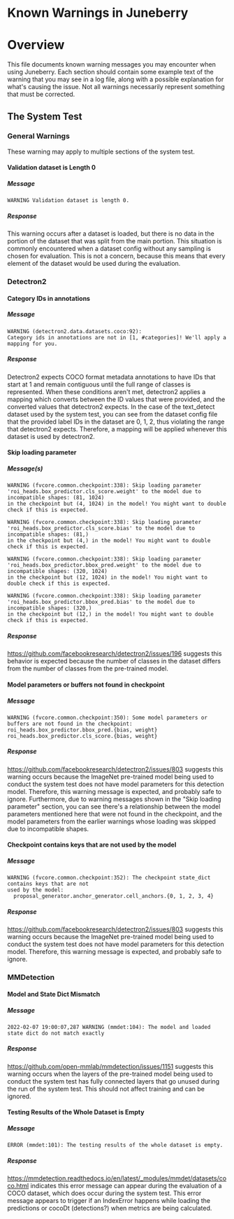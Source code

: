 Known Warnings in Juneberry
============

# Overview

This file documents known warning messages you may encounter when using Juneberry. Each section should 
contain some example text of the warning that you may see in a log file, along with a possible explanation 
for what's causing the issue. Not all warnings necessarily represent something that must be corrected.

## The System Test

### General Warnings

These warning may apply to multiple sections of the system test.

#### Validation dataset is Length 0

##### Message

```
WARNING Validation dataset is length 0.
```

##### Response

This warning occurs after a dataset is loaded, but there is no data in the portion of the dataset 
that was split from the main portion. This situation is commonly encountered when a dataset config 
without any sampling is chosen for evaluation. This is not a concern, because this means that every 
element of the dataset would be used during the evaluation.

### Detectron2

#### Category IDs in annotations

##### Message
```
WARNING (detectron2.data.datasets.coco:92): 
Category ids in annotations are not in [1, #categories]! We'll apply a mapping for you.
```

##### Response
Detectron2 expects COCO format metadata annotations to have IDs that start at 1 and remain 
contiguous until the full range of classes is represented. When these conditions aren't met, 
detectron2 applies a mapping which converts between the ID values that were provided, and the 
converted values that detectron2 expects. In the case of the text_detect dataset used by the 
system test, you can see from the dataset config file that the provided label IDs in the dataset 
are 0, 1, 2, thus violating the range that detectron2 expects. Therefore, a mapping will be applied 
whenever this dataset is used by detectron2.

#### Skip loading parameter

##### Message(s)
```
WARNING (fvcore.common.checkpoint:338): Skip loading parameter 
'roi_heads.box_predictor.cls_score.weight' to the model due to incompatible shapes: (81, 1024) 
in the checkpoint but (4, 1024) in the model! You might want to double check if this is expected.

WARNING (fvcore.common.checkpoint:338): Skip loading parameter 
'roi_heads.box_predictor.cls_score.bias' to the model due to incompatible shapes: (81,) 
in the checkpoint but (4,) in the model! You might want to double check if this is expected.

WARNING (fvcore.common.checkpoint:338): Skip loading parameter 
'roi_heads.box_predictor.bbox_pred.weight' to the model due to incompatible shapes: (320, 1024) 
in the checkpoint but (12, 1024) in the model! You might want to double check if this is expected.

WARNING (fvcore.common.checkpoint:338): Skip loading parameter 
'roi_heads.box_predictor.bbox_pred.bias' to the model due to incompatible shapes: (320,) 
in the checkpoint but (12,) in the model! You might want to double check if this is expected.
```

##### Response
https://github.com/facebookresearch/detectron2/issues/196 suggests this behavior is expected 
because the number of classes in the dataset differs from the number of classes from the pre-trained 
model. 

#### Model parameters or buffers not found in checkpoint

##### Message

```
WARNING (fvcore.common.checkpoint:350): Some model parameters or buffers are not found in the checkpoint:
roi_heads.box_predictor.bbox_pred.{bias, weight}
roi_heads.box_predictor.cls_score.{bias, weight}
```

##### Response
https://github.com/facebookresearch/detectron2/issues/803 suggests this warning occurs because 
the ImageNet pre-trained model being used to conduct the system test does not have model parameters 
for this detection model. Therefore, this warning message is expected, and probably safe to ignore. 
Furthermore, due to warning messages shown in the "Skip loading parameter" section, you can see there's 
a relationship between the model parameters mentioned here that were not found in the checkpoint, and the 
model parameters from the earlier warnings whose loading was skipped due to incompatible shapes.

#### Checkpoint contains keys that are not used by the model

##### Message

```
WARNING (fvcore.common.checkpoint:352): The checkpoint state_dict contains keys that are not 
used by the model:
  proposal_generator.anchor_generator.cell_anchors.{0, 1, 2, 3, 4}
```

##### Response
https://github.com/facebookresearch/detectron2/issues/803 suggests this warning occurs because 
the ImageNet pre-trained model being used to conduct the system test does not have model parameters 
for this detection model. Therefore, this warning message is expected, and probably safe to ignore.

### MMDetection

#### Model and State Dict Mismatch

##### Message

```
2022-02-07 19:00:07,287 WARNING (mmdet:104): The model and loaded state dict do not match exactly
```

##### Response

https://github.com/open-mmlab/mmdetection/issues/1151 suggests this warning occurs when the layers 
of the pre-trained model being used to conduct the system test has fully connected layers that go 
unused during the run of the system test. This should not affect training and can be ignored.

#### Testing Results of the Whole Dataset is Empty

##### Message

```
ERROR (mmdet:101): The testing results of the whole dataset is empty.
```

##### Response

https://mmdetection.readthedocs.io/en/latest/_modules/mmdet/datasets/coco.html indicates this error 
message can appear during the evaluation of a COCO dataset, which does occur during the system test. 
This error message appears to trigger if an IndexError happens while loading the predictions or 
cocoDt (detections?) when metrics are being calculated.

